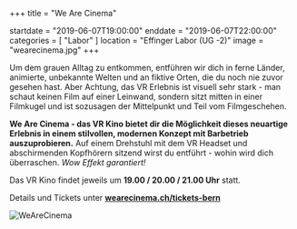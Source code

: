 +++
title = "We Are Cinema"

startdate = "2019-06-07T19:00:00"
enddate = "2019-06-07T22:00:00"
categories = [ "Labor" ]
location = "Effinger Labor (UG -2)"
image = "wearecinema.jpg"
+++

Um dem grauen Alltag zu entkommen, entführen wir dich in ferne Länder, animierte, unbekannte Welten und an fiktive Orten, die du noch nie zuvor gesehen hast. Aber Achtung, das VR Erlebnis ist visuell sehr stark - man schaut keinen Film auf einer Leinwand, sondern sitzt mitten in einer Filmkugel und ist sozusagen der Mittelpunkt und Teil vom Filmgeschehen.

**We Are Cinema - das VR Kino bietet dir die Möglichkeit dieses neuartige Erlebnis in einem stilvollen, modernen Konzept mit Barbetrieb auszuprobieren.** Auf einem Drehstuhl mit dem VR Headset und abschirmenden Kopfhörern sitzend wirst du entführt - wohin wird dich überraschen. _Wow Effekt garantiert!_

Das VR Kino findet jeweils um **19.00 / 20.00 / 21.00 Uhr** statt.

Details und Tickets unter **[wearecinema.ch/tickets-bern](https://www.wearecinema.ch/tickets-bern)**

![WeAreCinema](wearecinema.jpg)
